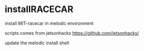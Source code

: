 # installRACECAR

install MIT-racecar in melodic environment

scripts comes from jetsonhacks https://github.com/jetsonhacks/

update the melodic install shell 
